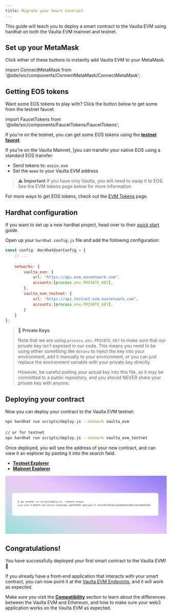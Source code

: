 ```yaml
---
title: Migrate your Smart Contract
---
```


This guide will teach you to deploy a smart contract to the Vaulta EVM using hardhat on both the Vaulta EVM mainnet and testnet.

## Set up your MetaMask

Click either of these buttons to instantly add Vaulta EVM to your MetaMask.

<!-- translation-ignore -->

import ConnectMetaMask from '@site/src/components/ConnectMetaMask/ConnectMetaMask';

<ConnectMetaMask />

<!-- end-translation-ignore -->


## Getting EOS tokens

Want some EOS tokens to play with? Click the button below to get some from the testnet faucet.


<!-- translation-ignore -->

import FaucetTokens from '@site/src/components/FaucetTokens/FaucetTokens';

<FaucetTokens />

<!-- end-translation-ignore -->

If you're on the testnet, you can get some EOS tokens using the [**testnet faucet**](https://faucet.testnet.evm.eosnetwork.com/).

If you're on the Vaulta Mainnet, ]you can transfer your native EOS using a standard EOS transfer:
- Send tokens to: `eosio.evm`
- Set the `memo` to your Vaulta EVM address

> ⚠️ **Important**
> If you have only Vaulta, you will need to swap it to EOS. See the EVM tokens page below for more information.

For more ways to get EOS tokens, check out the [EVM Tokens](/evm/10_quick-start/03_evm-tokens.md) page.

## Hardhat configuration

If you want to set up a new hardhat project, head over to their [quick start](https://hardhat.org/hardhat-runner/docs/getting-started#quick-start)
guide.


Open up your `hardhat.config.js` file and add the following configuration:


```javascript
const config: HardhatUserConfig = {
    // ...

    networks: {
        vaulta_evm: {
            url: "https://api.evm.eosnetwork.com",
            accounts:[process.env.PRIVATE_KEY],
        },
        vaulta_evm_testnet: {
            url: "https://api.testnet.evm.eosnetwork.com",
            accounts:[process.env.PRIVATE_KEY],
        }
    }
};
```

> 🔑 **Private Keys**
> 
> Note that we are using `process.env.PRIVATE_KEY` to make sure that our private key isn't exposed in our code.
> This means you need to be using either something like `dotenv` to inject the key into your environment,
> add it manually to your environment, or you can just replace the environment variable with your private key directly.
> 
> However, be careful putting your actual key into this file, as it may be committed to a public repository,
> and you should NEVER share your private key with anyone.

## Deploying your contract

Now you can deploy your contract to the Vaulta EVM testnet:

```bash
npx hardhat run scripts/deploy.js --network vaulta_evm

// or for testnet
npx hardhat run scripts/deploy.js --network vaulta_evm_testnet
```

Once deployed, you will see the address of your new contract, and can view it an explorer by pasting it 
into the search field.

- [**Testnet Explorer**](https://explorer.testnet.evm.eosnetwork.com/)
- [**Mainnet Explorer**](https://explorer.evm.eosnetwork.com/)

![deploy hardhat](/images/deploy_hardhat.png)

## Congratulations!

You have successfully deployed your first smart contract to the Vaulta EVM! 🎉

If you already have a front-end application that interacts with your smart contract, you can now point it at the 
[Vaulta EVM Endpoints](../quick-start/endpoints), and it will work as expected.

Make sure you visit the [**Compatibility**](/evm/999_miscellaneous/20_evm-compatibility.md) section to learn about the differences between
the Vaulta EVM and Ethereum, and how to make sure your web3 application works on the Vaulta EVM as expected.
